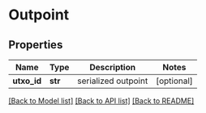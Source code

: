 # Outpoint

## Properties
Name | Type | Description | Notes
------------ | ------------- | ------------- | -------------
**utxo_id** | **str** | serialized outpoint | [optional] 

[[Back to Model list]](../README.md#documentation-for-models) [[Back to API list]](../README.md#documentation-for-api-endpoints) [[Back to README]](../README.md)


